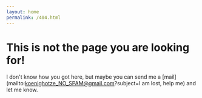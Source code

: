 ```yaml
---
layout: home
permalink: /404.html
---
```


# This is not the page you are looking for!

I don't know how you got here, but maybe you can send me a [mail](mailto:koenighotze_NO_SPAM@gmail.com?subject=I am lost, help me) and let me know.